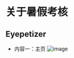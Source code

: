 
# 关于暑假考核

## Eyepetizer

- 内容一：主页
![image](https://github.com/Xxxseventea/Eyepetizer/blob/master/image/%E4%B8%BB%E9%A1%B5.gif)
